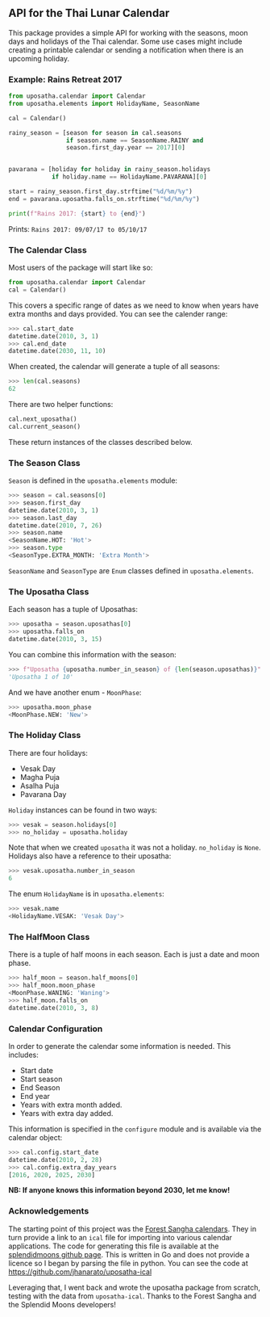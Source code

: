 ## API for the Thai Lunar Calendar

This package provides a simple API for working with the seasons, moon days and holidays of the Thai calendar. Some use cases might include creating a printable calendar or sending a notification when there is an upcoming holiday.


### Example: Rains Retreat 2017
```py
from uposatha.calendar import Calendar
from uposatha.elements import HolidayName, SeasonName

cal = Calendar()

rainy_season = [season for season in cal.seasons
                if season.name == SeasonName.RAINY and
                season.first_day.year == 2017][0]


pavarana = [holiday for holiday in rainy_season.holidays
            if holiday.name == HolidayName.PAVARANA][0]

start = rainy_season.first_day.strftime("%d/%m/%y")
end = pavarana.uposatha.falls_on.strftime("%d/%m/%y")

print(f"Rains 2017: {start} to {end}")
```
Prints: `Rains 2017: 09/07/17 to 05/10/17`

### The Calendar Class

Most users of the package will start like so:

```python
from uposatha.calendar import Calendar
cal = Calendar()
```

This covers a specific range of dates as we need to know when years have extra months and days provided. You can see the calender range:

```python
>>> cal.start_date
datetime.date(2010, 3, 1)
>>> cal.end_date
datetime.date(2030, 11, 10)
```

When created, the calendar will generate a tuple of all seasons:

```python
>>> len(cal.seasons)
62
```

There are two helper functions:

```python
cal.next_uposatha()
cal.current_season()
```

These return instances of the classes described below.

### The Season Class

`Season` is defined in the `uposatha.elements` module:

```python
>>> season = cal.seasons[0]
>>> season.first_day
datetime.date(2010, 3, 1)
>>> season.last_day
datetime.date(2010, 7, 26)
>>> season.name
<SeasonName.HOT: 'Hot'>
>>> season.type
<SeasonType.EXTRA_MONTH: 'Extra Month'>
```

`SeasonName` and `SeasonType` are `Enum` classes defined in `uposatha.elements`.

### The Uposatha Class

Each season has a tuple of Uposathas:

```python
>>> uposatha = season.uposathas[0]
>>> uposatha.falls_on
datetime.date(2010, 3, 15)
```

You can combine this information with the season:

```python
>>> f"Uposatha {uposatha.number_in_season} of {len(season.uposathas)}"
'Uposatha 1 of 10'
```

And we have another enum - `MoonPhase`:

```python
>>> uposatha.moon_phase
<MoonPhase.NEW: 'New'>
```

### The Holiday Class

There are four holidays:

- Vesak Day
- Magha Puja
- Asalha Puja
- Pavarana Day

`Holiday` instances can be found in two ways:

```python
>>> vesak = season.holidays[0]
>>> no_holiday = uposatha.holiday
```

Note that when we created `uposatha` it was not a holiday. `no_holiday` is `None`. Holidays also have a reference to their uposatha:

```python
>>> vesak.uposatha.number_in_season
6
```

The enum `HolidayName` is in `uposatha.elements`:

```python
>>> vesak.name
<HolidayName.VESAK: 'Vesak Day'>
```

### The HalfMoon Class

There is a tuple of half moons in each season. Each is just a date and moon phase.

```python
>>> half_moon = season.half_moons[0]
>>> half_moon.moon_phase
<MoonPhase.WANING: 'Waning'>
>>> half_moon.falls_on
datetime.date(2010, 3, 8)
```

### Calendar Configuration

In order to generate the calendar some information is needed. This includes:

- Start date
- Start season
- End Season
- End year
- Years with extra month added.
- Years with extra day added.

This information is specified in the `configure` module and is available via the calendar object:

```python
>>> cal.config.start_date
datetime.date(2010, 2, 28)
>>> cal.config.extra_day_years
[2016, 2020, 2025, 2030]
```

**NB: If anyone knows this information beyond 2030, let me know!**

### Acknowledgements

The starting point of this project was the [Forest Sangha calendars](https://forestsangha.org/community/calendars/year_planners/). They in turn provide a link to an `ical` file for importing into various calendar applications. The code for generating this file is available at the [splendidmoons github page](https://github.com/splendidmoons). This is written in Go and does not provide a licence so I began by parsing the file in python. You can see the code at https://github.com/jhanarato/uposatha-ical

Leveraging that, I went back and wrote the uposatha package from scratch, testing with the data from `uposatha-ical`. Thanks to the Forest Sangha and the Splendid Moons developers!